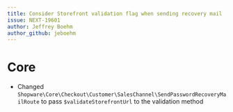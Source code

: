 ```yaml
---
title: Consider Storefront validation flag when sending recovery mail
issue: NEXT-19601
author: Jeffrey Boehm
author_github: jeboehm
---
```

# Core
* Changed `Shopware\Core\Checkout\Customer\SalesChannel\SendPasswordRecoveryMailRoute` to pass `$validateStorefrontUrl` to the validation method
